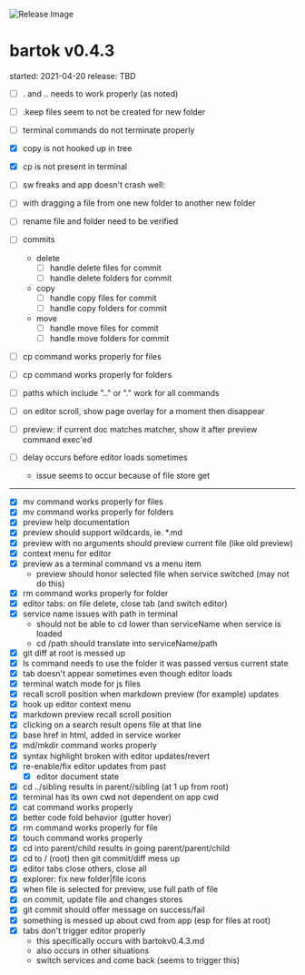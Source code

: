 ![Release Image](https://bit.ly/fiugHexagons)

# bartok v0.4.3
started: 2021-04-20
release: TBD

- [ ] . and .. needs to work properly (as noted)
- [ ] .keep files seem to not be created for new folder
- [ ] terminal commands do not terminate properly
- [X] copy is not hooked up in tree
- [X] cp is not present in terminal
- [ ] sw freaks and app doesn't crash well:
- [ ] with dragging a file from one new folder to another new folder
- [ ] rename file and folder need to be verified

- [ ] commits
	- delete
		- [ ] handle delete files for commit
		- [ ] handle delete folders for commit
	- copy 
		- [ ] handle copy files for commit
		- [ ] handle copy folders for commit
	- move
		- [ ] handle move files for commit
		- [ ] handle move folders for commit

- [ ] cp command works properly for files
- [ ] cp command works properly for folders

- [ ] paths which include ".." or "." work for all commands

- [ ] on editor scroll, show page overlay for a moment then disappear
- [ ] preview: if current doc matches matcher, show it after preview command exec'ed

- [ ] delay occurs before editor loads sometimes
	- issue seems to occur because of file store get

----
- [X] mv command works properly for files
- [X] mv command works properly for folders
- [X] preview help documentation
- [X] preview should support wildcards, ie. \*.md
- [X] preview with no arguments should preview current file (like old preview)
- [X] context menu for editor
- [X] preview as a terminal command vs a menu item
	- preview should honor selected file when service switched (may not do this)
- [X] rm command works properly for folder
- [X] editor tabs: on file delete, close tab (and switch editor)
- [X] service name issues with path in terminal
  - should not be able to cd lower than serviceName when service is loaded
  - cd /path should translate into serviceName/path
- [X] git diff at root is messed up
- [X] ls command needs to use the folder it was passed versus current state
- [X] tab doesn't appear sometimes even though editor loads
- [X] terminal watch mode for js files
- [X] recall scroll position when markdown preview (for example) updates
- [X] hook up editor context menu
- [X] markdown preview recall scroll position
- [X] clicking on a search result opens file at that line
- [X] base href in html, added in service worker
- [X] md/mkdir command works properly
- [X] syntax highlight broken with editor updates/revert
- [X] re-enable/fix editor updates from past
	- [X] editor document state
- [X] cd ../sibling results in parent//sibling (at 1 up from root)
- [X] terminal has its own cwd not dependent on app cwd
- [X] cat command works properly
- [X] better code fold behavior (gutter hover)
- [X] rm command works properly for file
- [X] touch command works properly
- [X] cd into parent/child results in going parent/parent/child
- [X] cd to / (root) then git commit/diff mess up
- [X] editor tabs close others, close all
- [X] explorer: fix new folder|file icons
- [X] when file is selected for preview, use full path of file
- [X] on commit, update file and changes stores
- [X] git commit should offer message on success/fail
- [X] something is messed up about cwd from app (esp for files at root)
- [X] tabs don't trigger editor properly
  - this specifically occurs with bartokv0.4.3.md
  - also occurs in other situations
  - switch services and come back (seems to trigger this)